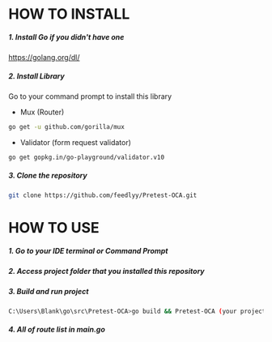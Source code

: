 # HOW TO INSTALL

##### 1. Install Go if you didn't have one

https://golang.org/dl/

##### 2. Install Library
Go to your command prompt to install this library

- Mux (Router)
```bash
go get -u github.com/gorilla/mux
```
- Validator (form request validator)
```bash
go get gopkg.in/go-playground/validator.v10
```

##### 3. Clone the repository

```bash
git clone https://github.com/feedlyy/Pretest-OCA.git
```

# HOW TO USE

##### 1. Go to your IDE terminal or Command Prompt
##### 2. Access project folder that you installed this repository
##### 3. Build and run project
```bash
C:\Users\Blank\go\src\Pretest-OCA>go build && Pretest-OCA (your project folder)
```
##### 4. All of route list in main.go